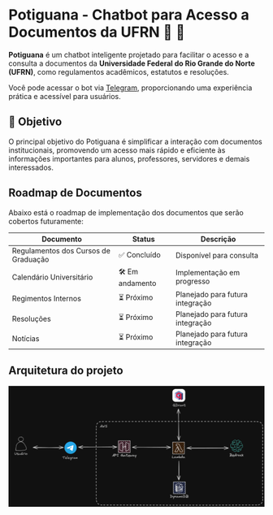 # Potiguana - Chatbot para Acesso a Documentos da UFRN :lizard: :robot:

**Potiguana** é um chatbot inteligente projetado para facilitar o acesso e a consulta a documentos da **Universidade Federal do Rio Grande do Norte (UFRN)**, como regulamentos acadêmicos, estatutos e resoluções.

Você pode acessar o bot via [Telegram](https://t.me/potiguana_bot), proporcionando uma experiência prática e acessível para usuários.

## 🚀 Objetivo

O principal objetivo do Potiguana é simplificar a interação com documentos institucionais, promovendo um acesso mais rápido e eficiente às informações importantes para alunos, professores, servidores e demais interessados.


## Roadmap de Documentos

Abaixo está o roadmap de implementação dos documentos que serão cobertos futuramente:

| Documento                      | Status      | Descrição                                    |
|-------------------------------|-------------|----------------------------------------------|
| Regulamentos dos Cursos de Graduação        | ✅ Concluído | Disponível para consulta                     |
| Calendário Universitário       | 🛠️ Em andamento | Implementação em progresso                  |
| Regimentos Internos            | ⏳ Próximo    | Planejado para futura integração             |
| Resoluções                      | ⏳ Próximo    | Planejado para futura integração             |
| Notícias                        | ⏳ Próximo    | Planejado para futura integração             |


## Arquitetura do projeto

<img src="docs/potiguana-arquitetura-fundo.png" alt="Arquitetura do sistema" />
